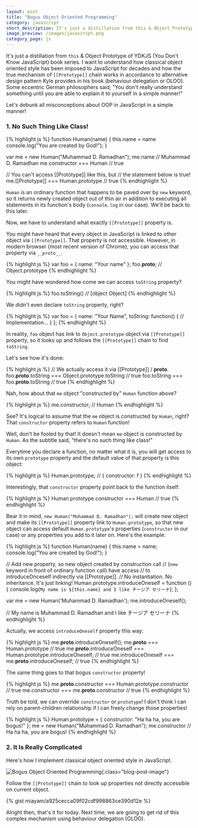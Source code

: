 ```yaml
---
layout: post
title: "Bogus Object Oriented Programming"
category: javascript
short_description: It's just a distillation from this & Object Prototype of YDKJS book series.
image_preview: /images/javascript.png
category_page: js
---
```


It's just a distillation from `this` & Object Prototype of YDKJS (You Don't Know JavaScript)
book series. I want to understand how classical object oriented style has been imposed to
JavaScript for decades and how the true mechanism of `[[Prototype]]` chain works in accordance
to alternative design pattern Kyle provides in his book (behaviour delegation or OLOO). Some
eccentric German philosophers said, "You don't really understand something until you are able
to explain it to yourself in a simple manner!"

Let's debunk all misconceptions about OOP in JavaScript in a simple manner!

### 1. No Such Thing Like Class!

{% highlight js %}
  function Human(name) {
    this.name = name
    console.log("You are created by God!");
  }

  var me = new Human("Muhammad D. Ramadhan");
  me.name // Muhammad D. Ramadhan
  me.constructor === Human // true

  // You can't access [[Prototype]] like this, but
  // the statement below is true!
  me.[[Prototype]] === Human.prototype // true
{% endhighlight %}

`Human` is an ordinary function that happens to be paved over by `new` keyword, so
it returns newly created object out of thin air in addition to executing all
statements in its function's body (`console.log` in our case). We'll be back to
this later.

Now, we have to understand what exactly `[[Prototype]]` property is.

You might have heard that every object in JavaScript is linked to other object
via `[[Prototype]]`. That property is not accessible. However, in modern
browser (most recent version of Chrome), you can access that property via
`__proto__`.

{% highlight js %}
  var foo = { name: "Your name" };
  foo.__proto__; // Object.prototype
{% endhighlight %}

You might have wondered how come we can access `toString` property?

{% highlight js %}
  foo.toString() // [object Object]
{% endhighlight %}

We didn't even declare `toString` property, right?

{% highlight js %}
  var foo = {
    name: "Your Name",
    toString: function() {
      // Implementation...
    }
  };
{% endhighlight %}

In reality, `foo` object has link to `Object.prototype` object via `[[Prototype]]` property,
so it looks up and follows the `[[Prototype]]` chain to find `toString`.

Let's see how it's done:

{% highlight js %}
  // We actually access it via [[Prototype]] / __proto__.
  foo.__proto__.toString === Object.prototype.toString // true
  foo.toString === foo.__proto__.toString // true
{% endhighlight %}

Nah, how about that `me` object "constructed by" `Human` function above?

{% highlight js %}
  me.constructor; // Human
{% endhighlight %}

See? It's logical to assume that the `me` object is constructed by `Human`, right?
That `constructor` property refers to `Human` function!

Well, don't be fooled by that! It doesn't mean `me` object is constructed by `Human`.
As the subtitle said, "there's no such thing like class!"

Everytime you declare a function, no matter what it is, you will get access to
its own `prototype` property and the default value of that property is
this object:

{% highlight js %}
  Human.prototype;
  // { constructor: f }
{% endhighlight %}

Interestingly, that `constructor` property point back to the function itself:

{% highlight js %}
  Human.prototype.constructor === Human // true
{% endhighlight %}

Bear it in mind, `new Human("Muhammad D. Ramadhan");` will create new object and make its `[[Prototype]]`
property link to `Human.prototype`, so that new object can access default
`Human.prototype`'s properties (`constructor` in our case) or any properties
you add to it later on. Here's the example:

{% highlight js %}
  function Human(name) {
    this.name = name;
    console.log("You are created by God!");
  }

  // Add new property, so new object created by construction call
  // (`new` keyword in front of ordinary function call) have access
  // to introduceOnceself indirectly via [[Prototype]].
  // No instantiation. No inheritance. It's just linking!
  Human.prototype.introduceOneself = function () {
    console.log(`My name is ${this.name} and I like チージア セリーナ`);
  };

  var me = new Human('Muhammad D. Ramadhan');
  me.introduceOneself();

  // My name is Muhammad D. Ramadhan and I like チージア セリーナ
{% endhighlight %}

Actually, we access `introduceOneself` property this way:

{% highlight js %}
  me.__proto__.introduceOneself();
  me.__proto__ === Human.prototype // true
  me.__proto__.introduceOneself === Human.prototype.introduceOneself; // true
  me.introduceOneself === me.__proto__.introduceOneself; // true
{% endhighlight %}

The same thing goes to that bogus `constructor` property!

{% highlight js %}
  me.__proto__.constructor === Human.prototype.constructor // true
  me.constructor === me.__proto__.constructor // true
{% endhighlight %}

Truth be told, we can override `constructor` or `prototype`!
I don't think I can rely on parent-children relationship
if I can freely change those properties!

{% highlight js %}
  Human.prototype = { constructor: "Ha ha ha, you are bogus!" };
  me = new Human("Muhammad D. Ramadhan");
  me.constructor // Ha ha ha, you are bogus!
{% endhighlight %}


### 2. It Is Really Complicated

Here's how I implement classical object oriented style in JavaScript.

![Bogus Object Oriented Programming](https://i.imgur.com/pVxLX5s.png){:class="blog-post-image"}

Follow the `[[Prototype]]` chain to look up properties not directly accessible on current object.

{% gist miayam/a925cecca09f02cdf998863ce390d12e %}

Alright then, that's it for today. Next time, we are going to get rid of this complex
mechanism using behaviour delegation (OLOO).
